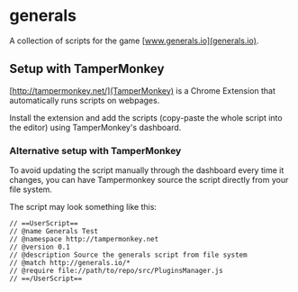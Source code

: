 # generals

A collection of scripts for the game [www.generals.io](generals.io).

## Setup with TamperMonkey

[http://tampermonkey.net/](TamperMonkey) is a Chrome Extension that automatically runs scripts on webpages.

Install the extension and add the scripts (copy-paste the whole script into the editor) using TamperMonkey's dashboard.

### Alternative setup with TamperMonkey

To avoid updating the script manually through the dashboard every time it changes, you can have Tampermonkey source the script directly from your file system.

The script may look something like this:
```
// ==UserScript==
// @name Generals Test
// @namespace http://tampermonkey.net
// @version 0.1
// @description Source the generals script from file system
// @match http://generals.io/*
// @require file://path/to/repo/src/PluginsManager.js
// ==/UserScript==
```
